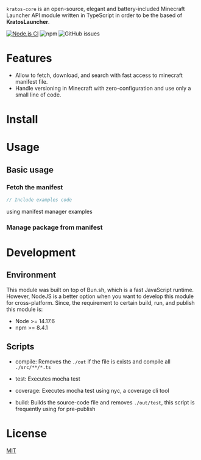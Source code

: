 `kratos-core` is an open-source, elegant and battery-included Minecraft Launcher API module written in TypeScript in order to be the based of **KratosLauncher**.

[![Node.js CI](https://github.com/kratos-mc/kratos-core/actions/workflows/node.js.yml/badge.svg)](https://github.com/kratos-mc/kratos-core/actions/workflows/node.js.yml)  ![npm](https://img.shields.io/npm/v/kratos-core?style=plastic)  ![GitHub issues](https://img.shields.io/github/issues/kratos-mc/kratos-core)

 <!-- This module is using to build KratosLauncher. -->

# Features

- Allow to fetch, download, and search with fast access to minecraft manifest file.
- Handle versioning in Minecraft with zero-configuration and use only a small line of code.

# Install

<!-- TODO: fix this line after published -->

# Usage

## Basic usage

### Fetch the manifest

```ts
// Include examples code
```

using manifest manager examples

### Manage package from manifest

<!-- TODO: do something here -->

# Development

## Environment

This module was built on top of Bun.sh, which is a fast JavaScript runtime. However, NodeJS is a better option when you want to develop this module for cross-platform. Since, the requirement to certain build, run, and publish this module is:

- Node >= 14.17.6
- npm >= 8.4.1

## Scripts

- compile: Removes the `./out` if the file is exists and compile all `./src/**/*.ts`

- test: Executes mocha test
- coverage: Executes mocha test using nyc, a coverage cli tool
- build: Builds the source-code file and removes `./out/test`, this script is frequently using for pre-publish

# License

[MIT](LICENSE.md)
